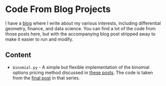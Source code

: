 # Code From Blog Projects

I have a [blog](http://www.josephthurman.com) where I write about my various interests, including differential geometry, finance, and data science. You can find a lot of the code from those posts here, but with the accompanying blog post stripped away to make it easier to run and modify.

## Content

* `binomial.py` - A simple but flexible implementation of the binomial options pricing method discussed in [these posts](http://www.josephthurman.com/tag/binomial-model.html). The code is taken from the [final post](http://www.josephthurman.com/binomial4.html) in that series.
